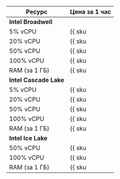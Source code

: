| Ресурс        | Цена за 1 час                                      | 
|---------------|----------------------------------------------------|
| **Intel Broadwell** |
| 5% vCPU       | {{ sku|RUB|mdb.cluster.mysql.v1.cpu.c5|string }}   | 
| 20% vCPU      | {{ sku|RUB|mdb.cluster.mysql.v1.cpu.c20|string }}  | 
| 50% vCPU      | {{ sku|RUB|mdb.cluster.mysql.v1.cpu.c50|string }}  | 
| 100% vCPU     | {{ sku|RUB|mdb.cluster.mysql.v1.cpu.c100|string }} | 
| RAM (за 1 ГБ) | {{ sku|RUB|mdb.cluster.mysql.v1.ram|string }}      | 
| **Intel Cascade Lake** |
| 5% vCPU       | {{ sku|RUB|mdb.cluster.mysql.v2.cpu.c5|string }}   | 
| 20% vCPU      | {{ sku|RUB|mdb.cluster.mysql.v2.cpu.c20|string }}  | 
| 50% vCPU      | {{ sku|RUB|mdb.cluster.mysql.v2.cpu.c50|string }}  | 
| 100% vCPU     | {{ sku|RUB|mdb.cluster.mysql.v2.cpu.c100|string }} |
| RAM (за 1 ГБ) | {{ sku|RUB|mdb.cluster.mysql.v2.ram|string }}      |
| **Intel Ice Lake** |
| 50% vCPU      | {{ sku|RUB|mdb.cluster.mysql.v3.cpu.c50|string }}  | 
| 100% vCPU     | {{ sku|RUB|mdb.cluster.mysql.v3.cpu.c100|string }} | 
| RAM (за 1 ГБ) | {{ sku|RUB|mdb.cluster.mysql.v3.ram|string }}      | 

